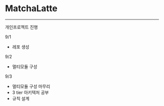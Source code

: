 # MatchaLatte

---

개인프로젝트 진행

9/1
* 레포 생성

9/2
* 멀티모듈 구성

9/3 
* 멀티모듈 구성 마무리
* 3 tier 아키텍처 공부
* 규칙 설계
